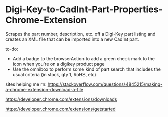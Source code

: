 # Digi-Key-to-CadInt-Part-Properties-Chrome-Extension
 Scrapes the part number, description, etc. off a Digi-Key part listing and creates an XML file that can be imported into a new CadInt part.


to-do:
- Add a badge to the browserAction to add a green check mark to the icon when you're on a digikey product page
- Use the omnibox to perform some kind of part search that includes the usual criteria (in stock, qty 1, RoHS, etc)


sites helping me rn:
https://stackoverflow.com/questions/4845215/making-a-chrome-extension-download-a-file

https://developer.chrome.com/extensions/downloads

https://developer.chrome.com/extensions/getstarted

